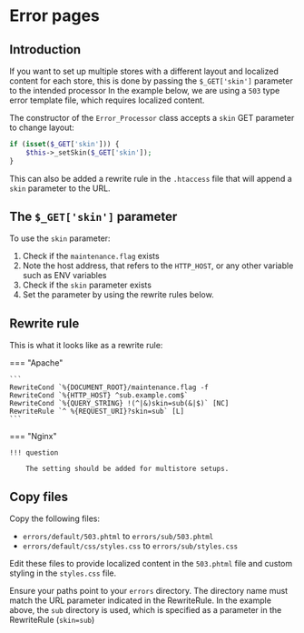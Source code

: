 # Error pages

## Introduction

If you want to set up multiple stores with a different layout and localized content for each store, this is done by passing the `$_GET['skin']` parameter to the intended processor In the example below, we are using a `503` type error template file, which requires localized content.

The constructor of the `Error_Processor` class accepts a `skin` GET parameter to change layout:

```php
if (isset($_GET['skin'])) {
    $this->_setSkin($_GET['skin']);
}
```

This can also be added a rewrite rule in the `.htaccess` file that will append a `skin` parameter to the URL.

## The `$_GET['skin']` parameter

To use the `skin` parameter:

1. Check if the `maintenance.flag` exists
2. Note the host address, that refers to the `HTTP_HOST`, or any other variable such as ENV variables
3. Check if the `skin` parameter exists
4. Set the parameter by using the rewrite rules below.

## Rewrite rule

This is what it looks like as a rewrite rule:

=== "Apache"

    ```
    RewriteCond `%{DOCUMENT_ROOT}/maintenance.flag -f
    RewriteCond `%{HTTP_HOST} ^sub.example.com$`
    RewriteCond `%{QUERY_STRING} !(^|&)skin=sub(&|$)` [NC]
    RewriteRule `^ %{REQUEST_URI}?skin=sub` [L]
    ```

=== "Nginx"

    !!! question

        The setting should be added for multistore setups.

## Copy files

Copy the following files:

*  `errors/default/503.phtml` to `errors/sub/503.phtml`
*  `errors/default/css/styles.css` to `errors/sub/styles.css`

Edit these files to provide localized content in the `503.phtml` file and custom styling in the `styles.css` file.

Ensure your paths point to your `errors` directory. The directory name must match the URL parameter indicated in the RewriteRule. In the example above, the `sub` directory is used, which is specified as a parameter in the RewriteRule (`skin=sub`)
